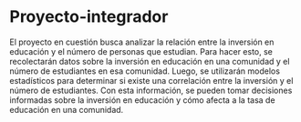 # Proyecto-integrador
El proyecto en cuestión busca analizar la relación entre la inversión en educación y el número de personas que estudian. Para hacer esto, se recolectarán datos sobre la inversión en educación en una comunidad y el número de estudiantes en esa comunidad. Luego, se utilizarán modelos estadísticos para determinar si existe una correlación entre la inversión y el número de estudiantes. Con esta información, se pueden tomar decisiones informadas sobre la inversión en educación y cómo afecta a la tasa de educación en una comunidad.

